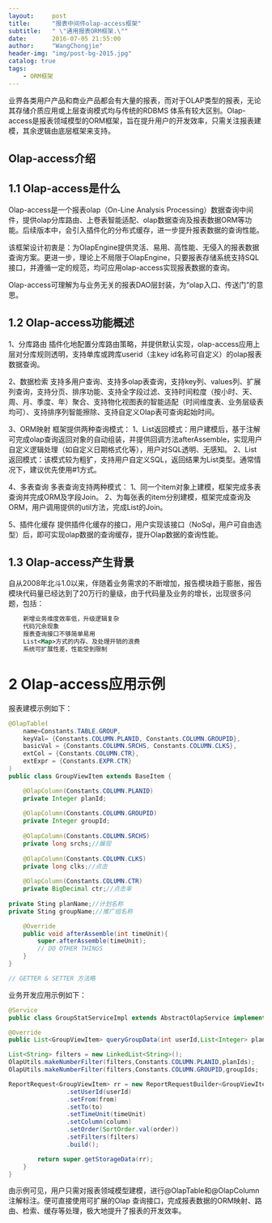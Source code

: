 ```yaml
---
layout:     post
title:      "报表中间件olap-access框架"
subtitle:   " \"通用报表ORM框架.\""
date:       2016-07-05 21:55:00
author:     "WangChongjie"
header-img: "img/post-bg-2015.jpg"
catalog: true
tags:
    - ORM框架
---
```

业界各类用户产品和商业产品都会有大量的报表，而对于OLAP类型的报表，无论其存储介质应用或上层查询模式均与传统的RDBMS
体系有较大区别。Olap-access是报表领域模型的ORM框架，旨在提升用户的开发效率，只需关注报表建模，其余逻辑由底层框架来支持。

## Olap-access介绍

## 1.1 Olap-access是什么
Olap-access是一个报表olap（On-Line Analysis Processing）数据查询中间件，提供olap分库路由、上卷表智能适配、olap数据查询及报表数据ORM等功能。后续版本中，会引入插件化的分布式缓存，进一步提升报表数据的查询性能。

该框架设计初衷是：为OlapEngine提供灵活、易用、高性能、无侵入的报表数据查询方案。更进一步，理论上不局限于OlapEngine，只要报表存储系统支持SQL接口，并遵循一定的规范，均可应用olap-access实现报表数据的查询。

Olap-access可理解为与业务无关的报表DAO层封装，为“olap入口、传送门”的意思。

## 1.2 Olap-access功能概述
1、分库路由
插件化地配置分库路由策略，并提供默认实现，olap-access应用上层对分库规则透明，支持单库或跨库userid（主key id名称可自定义）的olap报表数据查询。

2、数据检索
支持多用户查询、支持多olap表查询，支持key列、values列、扩展列查询，支持分页、排序功能、支持全字段过滤、支持时间粒度（按小时、天、周、月、季度、年）聚合、支持物化视图表的智能适配（时间维度表、业务层级表均可）、支持排序列智能擦除、支持自定义Olap表可查询起始时间。

3、ORM映射
框架提供两种查询模式：
1、List<Obj>返回模式：用户建模后，基于注解可完成olap查询返回对象的自动组装，并提供回调方法afterAssemble，实现用户自定义逻辑处理（如自定义日期格式化等），用户对SQL透明、无感知。
2、List<Map>返回模式：该模式较为粗犷，支持用户自定义SQL，返回结果为List<Map>类型。通常情况下，建议优先使用#1方式。

4、多表查询
多表查询支持两种模式：
1、同一个item对象上建模，框架完成多表查询并完成ORM及字段Join。
2、为每张表的item分别建模，框架完成查询及ORM，用户调用提供的util方法，完成List<obj>的Join。

5、插件化缓存
提供插件化缓存的接口，用户实现该接口（NoSql，用户可自由选型）后，即可实现olap数据的查询缓存，提升Olap数据的查询性能。

## 1.3 Olap-access产生背景
自从2008年北斗1.0以来，伴随着业务需求的不断增加，报告模块趋于膨胀，报告模块代码量已经达到了20万行的量级，由于代码量及业务的增长，出现很多问题，包括：

```xml
	新增业务维度效率低，升级逻辑复杂
	代码冗余现象
	报表查询接口不够简单易用
	List<Map>方式的内存、及处理开销的浪费
	系统可扩展性差，性能受到限制
```

# 2 Olap-access应用示例

报表建模示例如下：

```java
@OlapTable(
	name=Constants.TABLE.GROUP, 
	keyVal= {Constants.COLUMN.PLANID, Constants.COLUMN.GROUPID}, 
	basicVal = {Constants.COLUMN.SRCHS, Constants.COLUMN.CLKS},
	extCol = {Constants.COLUMN.CTR}, 
	extExpr = {Constants.EXPR.CTR}
)
public class GroupViewItem extends BaseItem {	

	@OlapColumn(Constants.COLUMN.PLANID)
	private Integer planId;
	
	@OlapColumn(Constants.COLUMN.GROUPID)
	private Integer groupId;
	
	@OlapColumn(Constants.COLUMN.SRCHS)
	private long srchs;//展现
	
	@OlapColumn(Constants.COLUMN.CLKS)
	private long clks;//点击
	
	@OlapColumn(Constants.COLUMN.CTR)
	private BigDecimal ctr;//点击率
	
private Sting planName;//计划名称
private Sting groupName;//推广组名称

	@Override
	public void afterAssemble(int timeUnit){
		super.afterAssemble(timeUnit);
		// DO OTHER THINGS
	}
}

// GETTER & SETTER 方法略
```

业务开发应用示例如下：
```java
@Service
public class GroupStatServiceImpl extends AbstractOlapService implements GroupStatService {

@Override
public List<GroupViewItem> queryGroupData(int userId,List<Integer> planIds, List<Integer> groupIds, Date from, Date to,String column, int order, int timeUnit) {

List<String> filters = new LinkedList<String>();
OlapUtils.makeNumberFilter(filters,Constants.COLUMN.PLANID,planIds);
OlapUtils.makeNumberFilter(filters,Constants.COLUMN.GROUPID,groupIds;

ReportRequest<GroupViewItem> rr = new ReportRequestBuilder<GroupViewItem>(){}
				.setUserId(userId)
				.setFrom(from)
				.setTo(to)
				.setTimeUnit(timeUnit)
				.setColumn(column)
				.setOrder(SortOrder.val(order))
				.setFilters(filters)
				.build();

		return super.getStorageData(rr);
	}
}
```

由示例可见，用户只需对报表领域模型建模，进行@OlapTable和@OlapColumn注解标注。便可直接使用可扩展的Olap
查询接口，完成报表数据的ORM映射、路由、检索、缓存等处理，极大地提升了报表的开发效率。